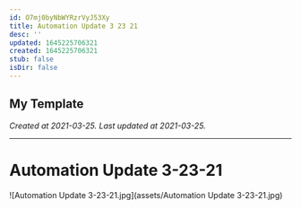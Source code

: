 ```yaml
---
id: O7mj0byNbWYRzrVyJ53Xy
title: Automation Update 3 23 21
desc: ''
updated: 1645225706321
created: 1645225706321
stub: false
isDir: false
---
```

My Template
---

_Created at 2021-03-25._
_Last updated at 2021-03-25._




---

# Automation Update 3-23-21


![Automation Update 3-23-21.jpg](assets/Automation Update 3-23-21.jpg)

